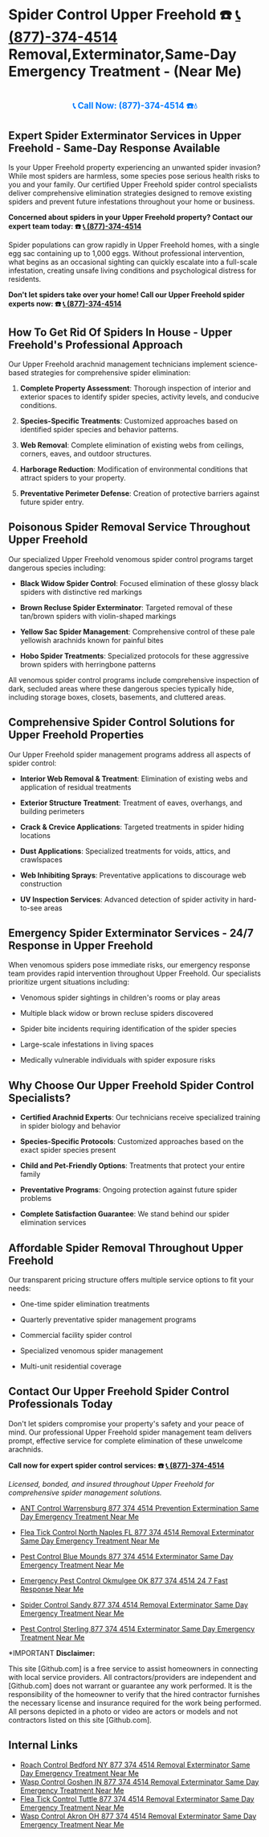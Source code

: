 # Spider Control Upper Freehold ☎️ [📞 (877)-374-4514](https://pest-control-4514.netlify.app) Removal,Exterminator,Same-Day Emergency Treatment - (Near Me)
# 

<p align="center" style="font-size: 1.2em; font-weight: bold; margin: 20px 0;">
  <a href="https://pest-control-4514.netlify.app" target="_blank" style="color: #007BFF; text-decoration: none;">📞 Call Now: (877)-374-4514 ☎️💧</a>
</p>

## Expert Spider Exterminator Services in Upper Freehold - Same-Day Response Available

Is your Upper Freehold property experiencing an unwanted spider invasion? While most spiders are harmless, some species pose serious health risks to you and your family. Our certified Upper Freehold spider control specialists deliver comprehensive elimination strategies designed to remove existing spiders and prevent future infestations throughout your home or business.

**Concerned about spiders in your Upper Freehold property? Contact our expert team today: ☎️ [📞 (877)-374-4514](https://pest-control-4514.netlify.app)**

Spider populations can grow rapidly in Upper Freehold homes, with a single egg sac containing up to 1,000 eggs. Without professional intervention, what begins as an occasional sighting can quickly escalate into a full-scale infestation, creating unsafe living conditions and psychological distress for residents.

**Don't let spiders take over your home! Call our Upper Freehold spider experts now: ☎️ [📞 (877)-374-4514](https://pest-control-4514.netlify.app)**

## How To Get Rid Of Spiders In House - Upper Freehold's Professional Approach

Our Upper Freehold arachnid management technicians implement science-based strategies for comprehensive spider elimination:

1. **Complete Property Assessment**: Thorough inspection of interior and exterior spaces to identify spider species, activity levels, and conducive conditions.

2. **Species-Specific Treatments**: Customized approaches based on identified spider species and behavior patterns.

3. **Web Removal**: Complete elimination of existing webs from ceilings, corners, eaves, and outdoor structures.

4. **Harborage Reduction**: Modification of environmental conditions that attract spiders to your property.

5. **Preventative Perimeter Defense**: Creation of protective barriers against future spider entry.

## Poisonous Spider Removal Service Throughout Upper Freehold

Our specialized Upper Freehold venomous spider control programs target dangerous species including:

- **Black Widow Spider Control**: Focused elimination of these glossy black spiders with distinctive red markings

- **Brown Recluse Spider Exterminator**: Targeted removal of these tan/brown spiders with violin-shaped markings

- **Yellow Sac Spider Management**: Comprehensive control of these pale yellowish arachnids known for painful bites

- **Hobo Spider Treatments**: Specialized protocols for these aggressive brown spiders with herringbone patterns

All venomous spider control programs include comprehensive inspection of dark, secluded areas where these dangerous species typically hide, including storage boxes, closets, basements, and cluttered areas.

## Comprehensive Spider Control Solutions for Upper Freehold Properties

Our Upper Freehold spider management programs address all aspects of spider control:

- **Interior Web Removal & Treatment**: Elimination of existing webs and application of residual treatments

- **Exterior Structure Treatment**: Treatment of eaves, overhangs, and building perimeters

- **Crack & Crevice Applications**: Targeted treatments in spider hiding locations

- **Dust Applications**: Specialized treatments for voids, attics, and crawlspaces

- **Web Inhibiting Sprays**: Preventative applications to discourage web construction

- **UV Inspection Services**: Advanced detection of spider activity in hard-to-see areas

## Emergency Spider Exterminator Services - 24/7 Response in Upper Freehold

When venomous spiders pose immediate risks, our emergency response team provides rapid intervention throughout Upper Freehold. Our specialists prioritize urgent situations including:

- Venomous spider sightings in children's rooms or play areas

- Multiple black widow or brown recluse spiders discovered

- Spider bite incidents requiring identification of the spider species

- Large-scale infestations in living spaces

- Medically vulnerable individuals with spider exposure risks

## Why Choose Our Upper Freehold Spider Control Specialists?

- **Certified Arachnid Experts**: Our technicians receive specialized training in spider biology and behavior

- **Species-Specific Protocols**: Customized approaches based on the exact spider species present

- **Child and Pet-Friendly Options**: Treatments that protect your entire family

- **Preventative Programs**: Ongoing protection against future spider problems

- **Complete Satisfaction Guarantee**: We stand behind our spider elimination services

## Affordable Spider Removal Throughout Upper Freehold

Our transparent pricing structure offers multiple service options to fit your needs:

- One-time spider elimination treatments

- Quarterly preventative spider management programs

- Commercial facility spider control

- Specialized venomous spider management

- Multi-unit residential coverage

## Contact Our Upper Freehold Spider Control Professionals Today

Don't let spiders compromise your property's safety and your peace of mind. Our professional Upper Freehold spider management team delivers prompt, effective service for complete elimination of these unwelcome arachnids.

**Call now for expert spider control services: ☎️ [📞 (877)-374-4514](https://pest-control-4514.netlify.app)**

*Licensed, bonded, and insured throughout Upper Freehold for comprehensive spider management solutions.*


- [ANT Control Warrensburg 877 374 4514 Prevention Extermination Same Day Emergency Treatment Near Me](https://github.com/allyoucaneatsushiin/plumbing-texas/blob/main/ANT-Control-Warrensburg-877-374-4514-Prevention-Extermination-Same-Day-Emergency-Treatment-Near-Me.md)
- [Flea Tick Control North Naples FL 877 374 4514 Removal Exterminator Same Day Emergency Treatment Near Me](https://github.com/allyoucaneatsushiin/plumbing-texas/blob/main/Flea-Tick-Control-North-Naples-FL-877-374-4514-Removal-Exterminator-Same-Day-Emergency-Treatment-Near-Me.md)
- [Pest Control Blue Mounds 877 374 4514 Exterminator Same Day Emergency Treatment Near Me](https://github.com/allyoucaneatsushiin/plumbing-texas/blob/main/Pest-Control-Blue-Mounds-877-374-4514-Exterminator-Same-Day-Emergency-Treatment-Near-Me.md)


- [Emergency Pest Control Okmulgee OK 877 374 4514 24 7 Fast Response Near Me](https://github.com/allyoucaneatsushiin/plumbing-texas/blob/main/Emergency-Pest-Control-Okmulgee-OK-877-374-4514-24-7-Fast-Response-Near-Me.md)
- [Spider Control Sandy 877 374 4514 Removal Exterminator Same Day Emergency Treatment Near Me](https://github.com/allyoucaneatsushiin/plumbing-texas/blob/main/Spider-Control-Sandy-877-374-4514-Removal-Exterminator-Same-Day-Emergency-Treatment-Near-Me.md)
- [Pest Control Sterling 877 374 4514 Exterminator Same Day Emergency Treatment Near Me](https://github.com/allyoucaneatsushiin/plumbing-texas/blob/main/Pest-Control-Sterling-877-374-4514-Exterminator-Same-Day-Emergency-Treatment-Near-Me.md)


*IMPORTANT **Disclaimer:**  

This site [Github.com] is a free service to assist homeowners in connecting with local service providers. All contractors/providers are independent and [Github.com] does not warrant or guarantee any work performed. It is the responsibility of the homeowner to verify that the hired contractor furnishes the necessary license and insurance required for the work being performed. All persons depicted in a photo or video are actors or models and not contractors listed on this site [Github.com].


## Internal Links
- [Roach Control Bedford NY 877 374 4514 Removal Exterminator Same Day Emergency Treatment Near Me](https://github.com/allyoucaneatsushiin/plumbing-texas/blob/main/Roach-Control-Bedford-NY-877-374-4514-Removal-Exterminator-Same-Day-Emergency-Treatment-Near-Me.md)
- [Wasp Control Goshen IN 877 374 4514 Removal Exterminator Same Day Emergency Treatment Near Me](https://github.com/allyoucaneatsushiin/plumbing-texas/blob/main/Wasp-Control-Goshen-IN-877-374-4514-Removal-Exterminator-Same-Day-Emergency-Treatment-Near-Me.md)
- [Flea Tick Control Tuttle 877 374 4514 Removal Exterminator Same Day Emergency Treatment Near Me](https://github.com/allyoucaneatsushiin/plumbing-texas/blob/main/Flea-Tick-Control-Tuttle-877-374-4514-Removal-Exterminator-Same-Day-Emergency-Treatment-Near-Me.md)
- [Wasp Control Akron OH 877 374 4514 Removal Exterminator Same Day Emergency Treatment Near Me](https://github.com/allyoucaneatsushiin/plumbing-texas/blob/main/Wasp-Control-Akron-OH-877-374-4514-Removal-Exterminator-Same-Day-Emergency-Treatment-Near-Me.md)

